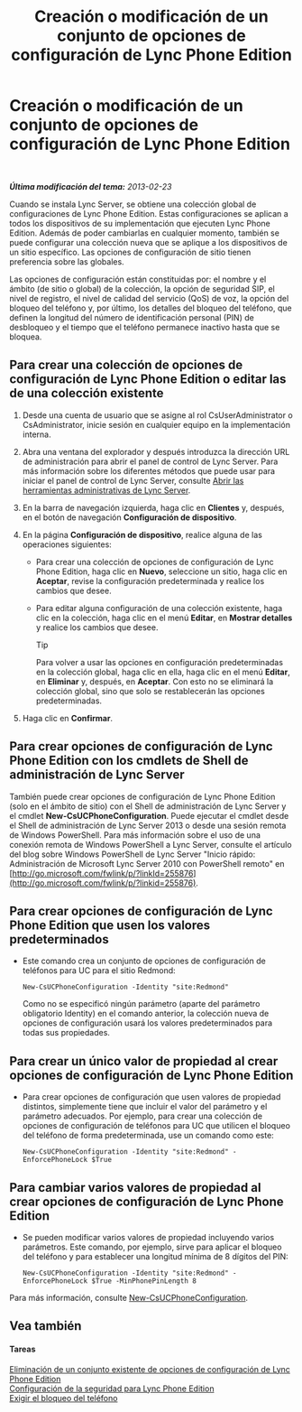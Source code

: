 ﻿---
title: Creación o modificación de un conjunto de opciones de configuración de Lync Phone Edition
TOCTitle: Creación o modificación de un conjunto de opciones de configuración de Lync Phone Edition
ms:assetid: 6cf714af-8f57-4a71-89ad-0a776302b2ba
ms:mtpsurl: https://technet.microsoft.com/es-es/library/JJ688086(v=OCS.15)
ms:contentKeyID: 49889221
ms.date: 01/07/2017
mtps_version: v=OCS.15
ms.translationtype: HT
---

# Creación o modificación de un conjunto de opciones de configuración de Lync Phone Edition

 

_**Última modificación del tema:** 2013-02-23_

Cuando se instala Lync Server, se obtiene una colección global de configuraciones de Lync Phone Edition. Estas configuraciones se aplican a todos los dispositivos de su implementación que ejecuten Lync Phone Edition. Además de poder cambiarlas en cualquier momento, también se puede configurar una colección nueva que se aplique a los dispositivos de un sitio específico. Las opciones de configuración de sitio tienen preferencia sobre las globales.

Las opciones de configuración están constituidas por: el nombre y el ámbito (de sitio o global) de la colección, la opción de seguridad SIP, el nivel de registro, el nivel de calidad del servicio (QoS) de voz, la opción del bloqueo del teléfono y, por último, los detalles del bloqueo del teléfono, que definen la longitud del número de identificación personal (PIN) de desbloqueo y el tiempo que el teléfono permanece inactivo hasta que se bloquea.

## Para crear una colección de opciones de configuración de Lync Phone Edition o editar las de una colección existente

1.  Desde una cuenta de usuario que se asigne al rol CsUserAdministrator o CsAdministrator, inicie sesión en cualquier equipo en la implementación interna.

2.  Abra una ventana del explorador y después introduzca la dirección URL de administración para abrir el panel de control de Lync Server. Para más información sobre los diferentes métodos que puede usar para iniciar el panel de control de Lync Server, consulte [Abrir las herramientas administrativas de Lync Server](lync-server-2013-open-lync-server-administrative-tools.md).

3.  En la barra de navegación izquierda, haga clic en **Clientes** y, después, en el botón de navegación **Configuración de dispositivo**.

4.  En la página **Configuración de dispositivo**, realice alguna de las operaciones siguientes:
    
      - Para crear una colección de opciones de configuración de Lync Phone Edition, haga clic en **Nuevo**, seleccione un sitio, haga clic en **Aceptar**, revise la configuración predeterminada y realice los cambios que desee.
    
      - Para editar alguna configuración de una colección existente, haga clic en la colección, haga clic en el menú **Editar**, en **Mostrar detalles** y realice los cambios que desee.
        
        > [!TIP]  
        > Para volver a usar las opciones en configuración predeterminadas en la colección global, haga clic en ella, haga clic en el menú <strong>Editar</strong>, en <strong>Eliminar</strong> y, después, en <strong>Aceptar</strong>. Con esto no se eliminará la colección global, sino que solo se restablecerán las opciones predeterminadas.
        


5.  Haga clic en **Confirmar**.

## Para crear opciones de configuración de Lync Phone Edition con los cmdlets de Shell de administración de Lync Server

También puede crear opciones de configuración de Lync Phone Edition (solo en el ámbito de sitio) con el Shell de administración de Lync Server y el cmdlet **New-CsUCPhoneConfiguration**. Puede ejecutar el cmdlet desde el Shell de administración de Lync Server 2013 o desde una sesión remota de Windows PowerShell. Para más información sobre el uso de una conexión remota de Windows PowerShell a Lync Server, consulte el artículo del blog sobre Windows PowerShell de Lync Server "Inicio rápido: Administración de Microsoft Lync Server 2010 con PowerShell remoto" en [http://go.microsoft.com/fwlink/p/?linkId=255876](http://go.microsoft.com/fwlink/p/?linkid=255876).

## Para crear opciones de configuración de Lync Phone Edition que usen los valores predeterminados

  - Este comando crea un conjunto de opciones de configuración de teléfonos para UC para el sitio Redmond:
    
        New-CsUCPhoneConfiguration -Identity "site:Redmond"
    
    Como no se especificó ningún parámetro (aparte del parámetro obligatorio Identity) en el comando anterior, la colección nueva de opciones de configuración usará los valores predeterminados para todas sus propiedades.

## Para crear un único valor de propiedad al crear opciones de configuración de Lync Phone Edition

  - Para crear opciones de configuración que usen valores de propiedad distintos, simplemente tiene que incluir el valor del parámetro y el parámetro adecuados. Por ejemplo, para crear una colección de opciones de configuración de teléfonos para UC que utilicen el bloqueo del teléfono de forma predeterminada, use un comando como este:
    
        New-CsUCPhoneConfiguration -Identity "site:Redmond" -EnforcePhoneLock $True

## Para cambiar varios valores de propiedad al crear opciones de configuración de Lync Phone Edition

  - Se pueden modificar varios valores de propiedad incluyendo varios parámetros. Este comando, por ejemplo, sirve para aplicar el bloqueo del teléfono y para establecer una longitud mínima de 8 dígitos del PIN:
    
        New-CsUCPhoneConfiguration -Identity "site:Redmond" -EnforcePhoneLock $True -MinPhonePinLength 8

Para más información, consulte [New-CsUCPhoneConfiguration](https://docs.microsoft.com/en-us/powershell/module/skype/New-CsUCPhoneConfiguration).

## Vea también

#### Tareas

[Eliminación de un conjunto existente de opciones de configuración de Lync Phone Edition](lync-server-2013-delete-an-existing-collection-of-lync-phone-edition-configuration-settings.md)  
[Configuración de la seguridad para Lync Phone Edition](lync-server-2013-configure-security-settings-for-lync-phone-edition.md)  
[Exigir el bloqueo del teléfono](lync-server-2013-enforce-phone-locking.md)

